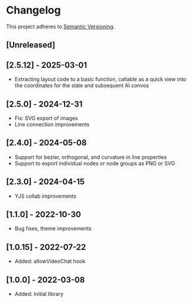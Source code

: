 # Changelog

This project adheres to [Semantic Versioning](https://semver.org/spec/v2.0.0.html).

## [Unreleased]

## [2.5.12] - 2025-03-01

- Extracting layout code to a basic function, callable as a quick view into the coordinates for the slate and subsequent AI convos

## [2.5.0] - 2024-12-31

- Fix: SVG export of images
- Line connection improvements

## [2.4.0] - 2024-05-08

- Support for bezier, orthogonal, and curvature in line properties
- Support to export individual nodes or node groups as PNG or SVG

## [2.3.0] - 2024-04-15

- YJS collab improvements

## [1.1.0] - 2022-10-30

- Bug fixes, theme improvements

## [1.0.15] - 2022-07-22

- Added: allowVideoChat hook

## [1.0.0] - 2022-03-08

- Added: Initial library
